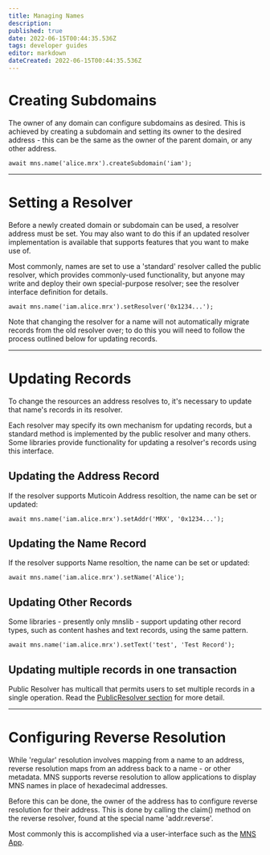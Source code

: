 ```yaml
---
title: Managing Names
description: 
published: true
date: 2022-06-15T00:44:35.536Z
tags: developer guides
editor: markdown
dateCreated: 2022-06-15T00:44:35.536Z
---
```


# Creating Subdomains
The owner of any domain can configure subdomains as desired. This is achieved by creating a subdomain and setting its owner to the desired address - this can be the same as the owner of the parent domain, or any other address.

```
await mns.name('alice.mrx').createSubdomain('iam');
```
---
# Setting a Resolver
Before a newly created domain or subdomain can be used, a resolver address must be set. You may also want to do this if an updated resolver implementation is available that supports features that you want to make use of.

Most commonly, names are set to use a 'standard' resolver called the public resolver, which provides commonly-used functionality, but anyone may write and deploy their own special-purpose resolver; see the resolver interface definition for details.

```
await mns.name('iam.alice.mrx').setResolver('0x1234...');
```

Note that changing the resolver for a name will not automatically migrate records from the old resolver over; to do this you will need to follow the process outlined below for updating records.

---
# Updating Records
To change the resources an address resolves to, it's necessary to update that name's records in its resolver.

Each resolver may specify its own mechanism for updating records, but a standard method is implemented by the public resolver and many others. Some libraries provide functionality for updating a resolver's records using this interface.


## Updating the Address Record
If the resolver supports Muticoin Address resoltion, the name can be set or updated:
```
await mns.name('iam.alice.mrx').setAddr('MRX', '0x1234...');
```

## Updating the Name Record
If the resolver supports Name resoltion, the name can be set or updated:

```
await mns.name('iam.alice.mrx').setName('Alice');
```

## Updating Other Records
Some libraries - presently only mnslib - support updating other record types, such as content hashes and text records, using the same pattern.
```
await mns.name('iam.alice.mrx').setText('test', 'Test Record');
```

## Updating multiple records in one transaction
Public Resolver has multicall that permits users to set multiple records in a single operation. Read the [PublicResolver section](/mns/Resolver#publicresolver) for more detail.

---
# Configuring Reverse Resolution
While 'regular' resolution involves mapping from a name to an address, reverse resolution maps from an address back to a name - or other metadata. MNS supports reverse resolution to allow applications to display MNS names in place of hexadecimal addresses.

Before this can be done, the owner of the address has to configure reverse resolution for their address. This is done by calling the claim() method on the reverse resolver, found at the special name 'addr.reverse'.

Most commonly this is accomplished via a user-interface such as the [MNS App](https://metrix.domains/app).